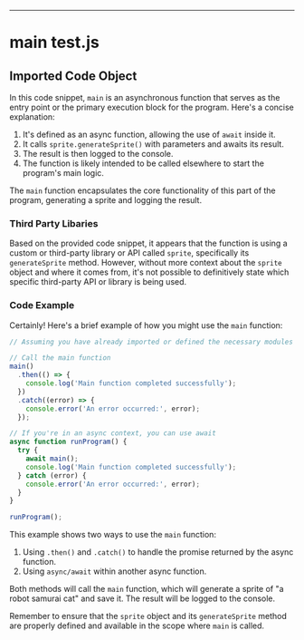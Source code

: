 

  

  

  

  
---
# main test.js
## Imported Code Object
In this code snippet, `main` is an asynchronous function that serves as the entry point or the primary execution block for the program. Here's a concise explanation:

1. It's defined as an async function, allowing the use of `await` inside it.
2. It calls `sprite.generateSprite()` with parameters and awaits its result.
3. The result is then logged to the console.
4. The function is likely intended to be called elsewhere to start the program's main logic.

The `main` function encapsulates the core functionality of this part of the program, generating a sprite and logging the result.

### Third Party Libaries

Based on the provided code snippet, it appears that the function is using a custom or third-party library or API called `sprite`, specifically its `generateSprite` method. However, without more context about the `sprite` object and where it comes from, it's not possible to definitively state which specific third-party API or library is being used.

### Code Example

Certainly! Here's a brief example of how you might use the `main` function:

```javascript
// Assuming you have already imported or defined the necessary modules and the sprite object

// Call the main function
main()
  .then(() => {
    console.log('Main function completed successfully');
  })
  .catch((error) => {
    console.error('An error occurred:', error);
  });

// If you're in an async context, you can use await
async function runProgram() {
  try {
    await main();
    console.log('Main function completed successfully');
  } catch (error) {
    console.error('An error occurred:', error);
  }
}

runProgram();
```

This example shows two ways to use the `main` function:

1. Using `.then()` and `.catch()` to handle the promise returned by the async function.
2. Using `async/await` within another async function.

Both methods will call the `main` function, which will generate a sprite of "a robot samurai cat" and save it. The result will be logged to the console.

Remember to ensure that the `sprite` object and its `generateSprite` method are properly defined and available in the scope where `main` is called.


  